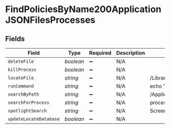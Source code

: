 # FindPoliciesByName200ApplicationJSONFilesProcesses


## Fields

| Field                       | Type                        | Required                    | Description                 | Example                     |
| --------------------------- | --------------------------- | --------------------------- | --------------------------- | --------------------------- |
| `deleteFile`                | *boolean*                   | :heavy_minus_sign:          | N/A                         |                             |
| `killProcess`               | *boolean*                   | :heavy_minus_sign:          | N/A                         |                             |
| `locateFile`                | *string*                    | :heavy_minus_sign:          | N/A                         | /Library/Fonts/testFont.ttc |
| `runCommand`                | *string*                    | :heavy_minus_sign:          | N/A                         | echo "foobar"               |
| `searchByPath`              | *string*                    | :heavy_minus_sign:          | N/A                         | /Applications/appName.app   |
| `searchForProcess`          | *string*                    | :heavy_minus_sign:          | N/A                         | processName                 |
| `spotlightSearch`           | *string*                    | :heavy_minus_sign:          | N/A                         | Screenshot.pdf              |
| `updateLocateDatabase`      | *boolean*                   | :heavy_minus_sign:          | N/A                         |                             |